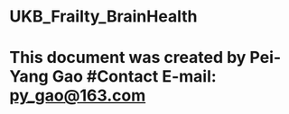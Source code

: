 # UKB_Frailty_BrainHealth
# This document was created by Pei-Yang Gao #Contact E-mail: py_gao@163.com
